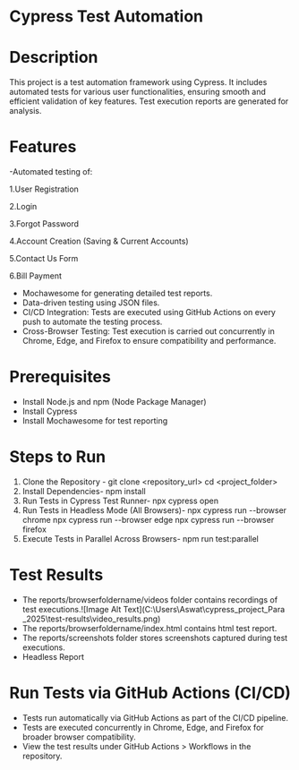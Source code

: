 # Cypress Test Automation

# Description
This project is a test automation framework using Cypress. It includes automated tests for various user functionalities, ensuring smooth and efficient validation of key features. Test execution reports are generated for analysis.


# Features
-Automated testing of:

1.User Registration

2.Login

3.Forgot Password

4.Account Creation (Saving & Current Accounts)

5.Contact Us Form

6.Bill Payment


- Mochawesome for generating detailed test reports.
- Data-driven testing using JSON files.
- CI/CD Integration: Tests are executed using GitHub Actions on every push to automate the testing process.
- Cross-Browser Testing: Test execution is carried out concurrently in Chrome, Edge, and Firefox to ensure compatibility and performance.

# Prerequisites
- Install Node.js and npm (Node Package Manager)
- Install Cypress
- Install Mochawesome for test reporting


# Steps to Run
1. Clone the Repository - git clone <repository_url>
cd <project_folder>
2. Install Dependencies- npm install
3. Run Tests in Cypress Test Runner- npx cypress open
4. Run Tests in Headless Mode (All Browsers)- npx cypress run --browser chrome
npx cypress run --browser edge
npx cypress run --browser firefox
5. Execute Tests in Parallel Across Browsers- npm run test:parallel


# Test Results
- The reports/browserfoldername/videos folder contains recordings of test executions.![Image Alt Text](C:\Users\Aswat\cypress_project_Para _2025\test-results\video_results.png)
- The reports/browserfoldername/index.html contains html test report.
- The reports/screenshots folder stores screenshots captured during test executions.
- Headless Report

# Run Tests via GitHub Actions (CI/CD)
- Tests run automatically via GitHub Actions as part of the CI/CD pipeline.
- Tests are executed concurrently in Chrome, Edge, and Firefox for broader browser compatibility.
- View the test results under GitHub Actions > Workflows in the repository.